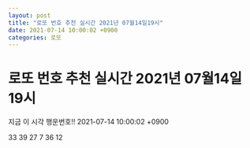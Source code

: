 ```yaml
---
layout: post
title: "로또 번호 추천 실시간 2021년 07월14일19시"
date: 2021-07-14 10:00:02 +0900
categories: 로또
---
```


# 로또 번호 추천 실시간 2021년 07월14일19시

지금 이 시각 행운번호!! 2021-07-14 10:00:02 +0900

 33  39  27  7  36  12 

